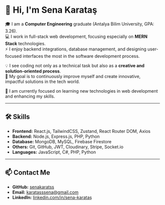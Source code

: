 # 👋 Hi, I'm Sena Karataş  

🎓 I am a **Computer Engineering** graduate (Antalya Bilim University, GPA: 3.26).  
💻 I work in full-stack web development, focusing especially on **MERN Stack** technologies.  
⚡ I enjoy backend integrations, database management, and designing user-focused interfaces the most in the software development process.  

💡 I see coding not only as a technical task but also as a **creative and solution-oriented process**.  
🚀 My goal is to continuously improve myself and create innovative, impactful solutions in the tech world.  

🌱 I am currently focused on learning new technologies in web development and enhancing my skills.  

---

## 🛠 Skills
- **Frontend:** React.js, TailwindCSS, Zustand, React Router DOM, Axios  
- **Backend:** Node.js, Express.js, PHP, Python  
- **Database:** MongoDB, MySQL, Firebase Firestore  
- **Others:** Git, GitHub, JWT, Cloudinary, Stripe, Socket.io  
- **Languages:** JavaScript, C#, PHP, Python  

---

## 📫 Contact Me
- **GitHub:** [senakaratss](https://github.com/senakaratss)  
- **Email:** karatasssena@gmail.com  
- **LinkedIn:** [linkedin.com/in/sena-karataş](www.linkedin.com/in/sena-karataş) 


